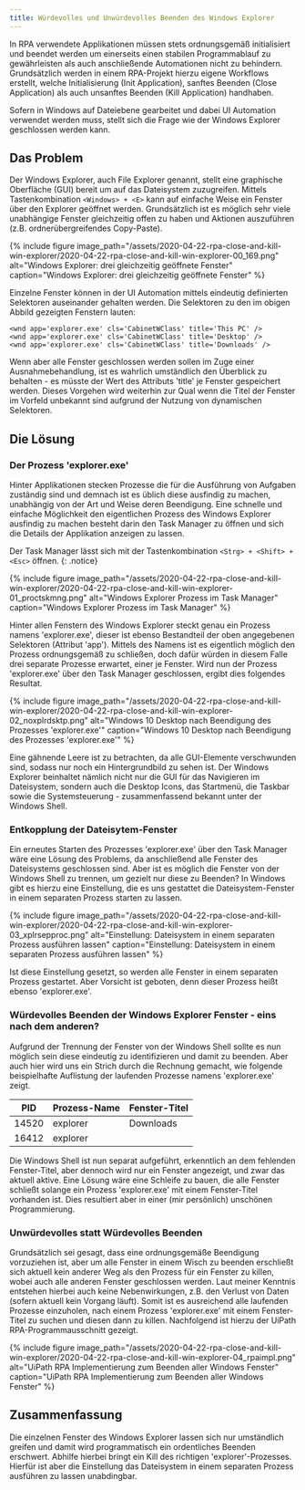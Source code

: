 ```yaml
---
title: Würdevolles und Unwürdevolles Beenden des Windows Explorer
---
```



In RPA verwendete Applikationen müssen stets ordnungsgemäß initialisiert und beendet werden um einerseits einen stabilen Programmablauf zu gewährleisten als auch anschließende Automationen nicht zu behindern. Grundsätzlich werden in einem RPA-Projekt hierzu eigene Workflows erstellt, welche Initialisierung (Init Application), sanftes Beenden (Close Application) als auch unsanftes Beenden (Kill Application) handhaben.

Sofern in Windows auf Dateiebene gearbeitet und dabei UI Automation verwendet werden muss, stellt sich die Frage wie der Windows Explorer geschlossen werden kann.


## Das Problem
Der Windows Explorer, auch File Explorer genannt, stellt eine graphische Oberfläche (GUI) bereit um auf das Dateisystem zuzugreifen. Mittels Tastenkombination `<Windows> + <E>` kann auf einfache Weise ein Fenster über den Explorer geöffnet werden. Grundsätzlich ist es möglich sehr viele unabhängige Fenster gleichzeitig offen zu haben und Aktionen auszuführen (z.B. ordnerübergreifendes Copy-Paste).

{% include figure image_path="/assets/2020-04-22-rpa-close-and-kill-win-explorer/2020-04-22-rpa-close-and-kill-win-explorer-00_169.png" alt="Windows Explorer: drei gleichzeitig geöffnete Fenster" caption="Windows Explorer: drei gleichzeitig geöffnete Fenster" %}

Einzelne Fenster können in der UI Automation mittels eindeutig definierten Selektoren auseinander gehalten werden. Die Selektoren zu den im obigen Abbild gezeigten Fenstern lauten:
```
<wnd app='explorer.exe' cls='CabinetWClass' title='This PC' />
<wnd app='explorer.exe' cls='CabinetWClass' title='Desktop' />
<wnd app='explorer.exe' cls='CabinetWClass' title='Downloads' />
```

Wenn aber alle Fenster geschlossen werden sollen im Zuge einer Ausnahmebehandlung, ist es wahrlich umständlich den Überblick zu behalten - es müsste der Wert des Attributs 'title' je Fenster gespeichert werden. Dieses Vorgehen wird weiterhin zur Qual wenn die Titel der Fenster im Vorfeld unbekannt sind aufgrund der Nutzung von dynamischen Selektoren.


## Die Lösung
### Der Prozess 'explorer.exe'
Hinter Applikationen stecken Prozesse die für die Ausführung von Aufgaben zuständig sind und demnach ist es üblich diese ausfindig zu machen, unabhängig von der Art und Weise deren Beendigung. Eine schnelle und einfache Möglichkeit den eigentlichen Prozess des Windows Explorer ausfindig zu machen besteht darin den Task Manager zu öffnen und sich die Details der Applikation anzeigen zu lassen.

Der Task Manager lässt sich mit der Tastenkombination `<Strg> + <Shift> + <Esc>` öffnen.
{: .notice}

{% include figure image_path="/assets/2020-04-22-rpa-close-and-kill-win-explorer/2020-04-22-rpa-close-and-kill-win-explorer-01_proctskmng.png" alt="Windows Explorer Prozess im Task Manager" caption="Windows Explorer Prozess im Task Manager" %}

Hinter allen Fenstern des Windows Explorer steckt genau ein Prozess namens 'explorer.exe', dieser ist ebenso Bestandteil der oben angegebenen Selektoren (Attribut 'app'). Mittels des Namens ist es eigentlich möglich den Prozess ordnungsgemäß zu schließen, doch dafür würden in diesem Falle drei separate Prozesse erwartet, einer je Fenster. Wird nun der Prozess 'explorer.exe' über den Task Manager geschlossen, ergibt dies folgendes Resultat.

{% include figure image_path="/assets/2020-04-22-rpa-close-and-kill-win-explorer/2020-04-22-rpa-close-and-kill-win-explorer-02_noxplrdsktp.png" alt="Windows 10 Desktop nach Beendigung des Prozesses 'explorer.exe'" caption="Windows 10 Desktop nach Beendigung des Prozesses 'explorer.exe'" %}

Eine gähnende Leere ist zu betrachten, da alle GUI-Elemente verschwunden sind, sodass nur noch ein Hintergrundbild zu sehen ist. Der Windows Explorer beinhaltet nämlich nicht nur die GUI für das Navigieren im Dateisystem, sondern auch die Desktop Icons, das Startmenü, die Taskbar sowie die Systemsteuerung - zusammenfassend bekannt unter der Windows Shell.

### Entkopplung der Dateisytem-Fenster
Ein erneutes Starten des Prozesses 'explorer.exe' über den Task Manager wäre eine Lösung des Problems, da anschließend alle Fenster des Dateisystems geschlossen sind. Aber ist es möglich die Fenster von der Windows Shell zu trennen, um gezielt nur diese zu Beenden? In Windows gibt es hierzu eine Einstellung, die es uns gestattet die Dateisystem-Fenster in einem separaten Prozess starten zu lassen.

{% include figure image_path="/assets/2020-04-22-rpa-close-and-kill-win-explorer/2020-04-22-rpa-close-and-kill-win-explorer-03_xplrsepproc.png" alt="Einstellung: Dateisystem in einem separaten Prozess ausführen lassen" caption="Einstellung: Dateisystem in einem separaten Prozess ausführen lassen" %}

Ist diese Einstellung gesetzt, so werden alle Fenster in einem separaten Prozess gestartet. Aber Vorsicht ist geboten, denn dieser Prozess heißt ebenso 'explorer.exe'.

### Würdevolles Beenden der Windows Explorer Fenster - eins nach dem anderen?
Aufgrund der Trennung der Fenster von der Windows Shell sollte es nun möglich sein diese eindeutig zu identifizieren und damit zu beenden. Aber auch hier wird uns ein Strich durch die Rechnung gemacht, wie folgende beispielhafte Auflistung der laufenden Prozesse namens 'explorer.exe' zeigt.

|PID |Prozess-Name |Fenster-Titel |
|-|-|-|
|14520 |explorer |Downloads |
|16412 |explorer | |

Die Windows Shell ist nun separat aufgeführt, erkenntlich an dem fehlenden Fenster-Titel, aber dennoch wird nur ein Fenster angezeigt, und zwar das aktuell aktive. Eine Lösung wäre eine Schleife zu bauen, die alle Fenster schließt solange ein Prozess 'explorer.exe' mit einem Fenster-Titel vorhanden ist. Dies resultiert aber in einer (mir persönlich) unschönen Programmierung.

### Unwürdevolles statt Würdevolles Beenden
Grundsätzlich sei gesagt, dass eine ordnungsgemäße Beendigung vorzuziehen ist, aber um alle Fenster in einem Wisch zu beenden erschließt sich aktuell kein anderer Weg als den Prozess für ein Fenster zu killen, wobei auch alle anderen Fenster geschlossen werden. Laut meiner Kenntnis entstehen hierbei auch keine Nebenwirkungen, z.B. den Verlust von Daten (sofern aktuell kein Vorgang läuft). Somit ist es ausreichend alle laufenden Prozesse einzuholen, nach einem Prozess 'explorer.exe' mit einem Fenster-Titel zu suchen und diesen dann zu killen. Nachfolgend ist hierzu der UiPath RPA-Programmausschnitt gezeigt.

{% include figure image_path="/assets/2020-04-22-rpa-close-and-kill-win-explorer/2020-04-22-rpa-close-and-kill-win-explorer-04_rpaimpl.png" alt="UiPath RPA Implementierung zum Beenden aller Windows Fenster" caption="UiPath RPA Implementierung zum Beenden aller Windows Fenster" %}


## Zusammenfassung
Die einzelnen Fenster des Windows Explorer lassen sich nur umständlich greifen und damit wird programmatisch ein ordentliches Beenden erschwert. Abhilfe hierbei bringt ein Kill des richtigen 'explorer'-Prozesses. Hierfür ist aber die Einstellung das Dateisystem in einem separaten Prozess ausführen zu lassen unabdingbar.